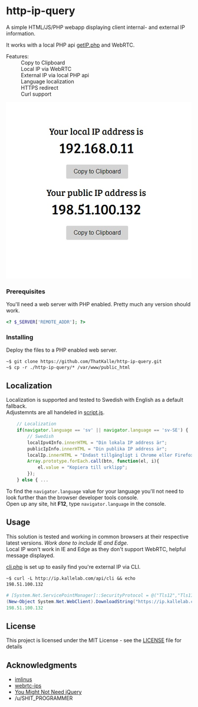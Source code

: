 # http-ip-query

A simple HTML/JS/PHP webapp displaying client internal- and external IP information.

It works with a local PHP api [getIP.php](getIP.php) and WebRTC.

<dl>
    <dt>Features:</dt>
    <dd>Copy to Clipboard<br>
    Local IP via WebRTC<br>
    External IP via local PHP api<br>
    Language localization<br>
    HTTPS redirect<br>
    Curl support</dd>
</dl>


![preview](https://github.com/ThatKalle/http-ip-query/blob/master/demo/screenshot.jpg)


### Prerequisites

You'll need a web server with PHP enabled. Pretty much any version should work.

``` php
<? $_SERVER['REMOTE_ADDR']; ?>
```

### Installing

Deploy the files to a PHP enabled web server.
``` shell
~$ git clone https://github.com/ThatKalle/http-ip-query.git
~$ cp -r ./http-ip-query/* /var/www/public_html
```

## Localization

Localization is supported and tested to Swedish with English as a default fallback.<br>
Adjustemnts are all handeled in [script.js](script.js).
``` js
    // Localization
    if(navigator.language == 'sv' || navigator.language == 'sv-SE') {
        // Swedish
        localIpv4Info.innerHTML = "Din lokala IP address är";
        publicIpInfo.innerHTML = "Din publika IP address är";
        localIp.innerHTML = "Endast tillgängligt i Chrome eller Firefox, sorry!";
        Array.prototype.forEach.call(btn, function(el, i){
            el.value = "Kopiera till urklipp";
        });
    } else { ...
```
To find the `navigator.language` value for your language you'll not need to look further than the browser developer tools console.<br>
Open up any site, hit **F12**, type `navigator.language` in the console.

## Usage

This solution is tested and working in common browsers at their respective latest versions. *Work done to include IE and Edge*.<br>
Local IP won't work in IE and Edge as they don't support WebRTC, helpful message displayed.

[cli.php](api/cli.php) is set up to easily find you're external IP via CLI.<br>
``` shell
~$ curl -L http://ip.kallelab.com/api/cli && echo
198.51.100.132
```
``` powershell
# [System.Net.ServicePointManager]::SecurityProtocol = @("Tls12","Tls11","Tls","Ssl3")
(New-Object System.Net.WebClient).DownloadString("https://ip.kallelab.com/api/cli")
198.51.100.132
```

## License

This project is licensed under the MIT License - see the [LICENSE](LICENSE) file for details

## Acknowledgments

* [imlinus](https://github.com/imlinus)
* [webrtc-ips](https://github.com/diafygi/webrtc-ips)
* [You Might Not Need jQuery](http://youmightnotneedjquery.com/)
* /u/SHIT_PROGRAMMER
